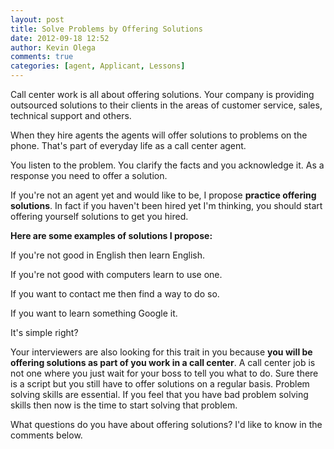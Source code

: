 ```yaml
---
layout: post
title: Solve Problems by Offering Solutions
date: 2012-09-18 12:52
author: Kevin Olega
comments: true
categories: [agent, Applicant, Lessons]
---
```

Call center work is all about offering solutions. Your company is providing outsourced solutions to their clients in the areas of customer service, sales, technical support and others.

When they hire agents the agents will offer solutions to problems on the phone. That's part of everyday life as a call center agent.

You listen to the problem. You clarify the facts and you acknowledge it. As a response you need to offer a solution.

If you're not an agent yet and would like to be, I propose <strong>practice offering solutions</strong>. In fact if you haven't been hired yet I'm thinking, you should start offering yourself solutions to get you hired.

**Here are some examples of solutions I propose:**

If you're not good in English then learn English.

If you're not good with computers learn to use one.

If you want to contact me then find a way to do so.

If you want to learn something Google it.

It's simple right?

Your interviewers are also looking for this trait in you because <strong>you will be offering solutions as part of you work in a call center</strong>. A call center job is not one where you just wait for your boss to tell you what to do. Sure there is a script but you still have to offer solutions on a regular basis. Problem solving skills are essential. If you feel that you have bad problem solving skills then now is the time to start solving that problem.

What questions do you have about offering solutions? I'd like to know in the comments below.
